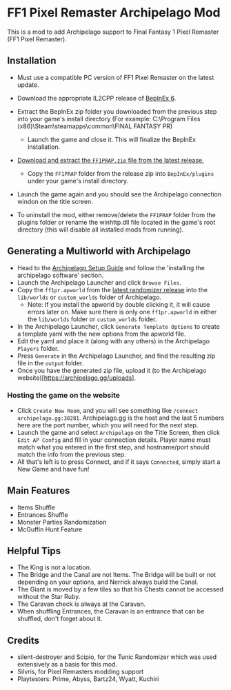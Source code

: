 ﻿# FF1 Pixel Remaster Archipelago Mod

This is a mod to add Archipelago support to Final Fantasy 1 Pixel Remaster (FF1 Pixel Remaster).

## Installation
- Must use a compatible PC version of FF1 Pixel Remaster on the latest update.

- Download the appropriate IL2CPP release of [BepInEx 6](https://github.com/BepInEx/BepInEx/releases/download/v6.0.0-pre.2/BepInEx-Unity.IL2CPP-win-x64-6.0.0-pre.2.zip).

- Extract the BepInEx zip folder you downloaded from the previous step into your game's install directory (For example: C:\Program Files (x86)\Steam\steamapps\common\FINAL FANTASY PR)
  - Launch the game and close it. This will finalize the BepInEx installation.
- [Download and extract the `FF1PRAP.zip` file from the latest release.](https://github.com/wildham0/FF1PRAP/releases/latest)
  - Copy the `FF1PRAP` folder from the release zip into `BepInEx/plugins` under your game's install directory.
- Launch the game again and you should see the Archipelago connection windon on the title screen.
- To uninstall the mod, either remove/delete the `FF1PRAP` folder from the plugins folder or rename the winhttp.dll file located in the game's root directory (this will disable all installed mods from running).


## Generating a Multiworld with Archipelago
- Head to the [Archipelago Setup Guide](https://archipelago.gg/tutorial/Archipelago/setup/en) and follow the 'installing the archipelago software' section.
- Launch the Archipelago Launcher and click `Browse Files`.
- Copy the `ff1pr.apworld` from the [latest randomizer release](https://github.com/wildham0/FF1PRAP/releases/latest) into the `lib/worlds` or `custom_worlds` folder of Archipelago.
  - Note: If you install the apworld by double clicking it, it will cause errors later on. Make sure there is only one `ff1pr.apworld` in either the `lib/worlds` folder or `custom_worlds` folder.
- In the Archipelago Launcher, click `Generate Template Options` to create a template yaml with the new options from the apworld file.
- Edit the yaml and place it (along with any others) in the Archipelago `Players` folder. 
- Press `Generate` in the Archipelago Launcher, and find the resulting zip file in the `output` folder.
- Once you have the generated zip file, upload it (to the Archipelago website)[https://archipelago.gg/uploads].


### Hosting the game on the website
- Click `Create New Room`, and you will see something like `/connect archipelago.gg:38281`. Archipelago.gg is the host and the last 5 numbers here are the port number, which you will need for the next step.
- Launch the game and select `Archipelago` on the Title Screen, then click `Edit AP Config` and fill in your connection details. Player name must match what you entered in the first step, and hostname/port should match the info from the previous step.
- All that's left is to press Connect, and if it says `Connected`, simply start a New Game and have fun!


## Main Features
- Items Shuffle
- Entrances Shuffle
- Monster Parties Randomization
- McGuffin Hunt Feature


## Helpful Tips
- The King is not a location.
- The Bridge and the Canal are not Items. The Bridge will be built or not depending on your options, and Nerrick always build the Canal.
- The Giant is moved by a few tiles so that his Chests cannot be accessed without the Star Ruby.
- The Caravan check is always at the Caravan.
- When shuffling Entrances, the Caravan is an entrance that can be shuffled, don't forget about it.


## Credits
- silent-destroyer and Scipio, for the Tunic Randomizer which was used extensively as a basis for this mod.
- Silvris, for Pixel Remasters modding support
- Playtesters: Prime, Abyss, Bartz24, Wyatt, Kuchiri